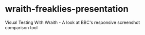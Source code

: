 # wraith-freaklies-presentation
Visual Testing With Wraith - A look at BBC's responsive screenshot comparison tool
